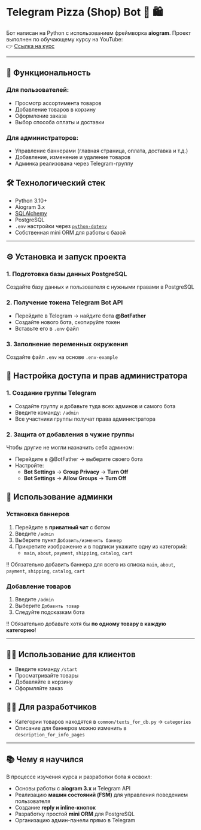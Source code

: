 # Telegram Pizza (Shop) Bot 🍕 🛍️

Бот написан на Python с использованием фреймворка **aiogram**. Проект выполнен по обучающему курсу на YouTube:  
👉 [Ссылка на курс](https://www.youtube.com/watch?v=cNb6WYNvxok&list=PLNi5HdK6QEmWLtb8gh8pwcFUJCAabqZh_)

---

## 🚀 Функциональность

### Для пользователей:
- Просмотр ассортимента товаров
- Добавление товаров в корзину
- Оформление заказа
- Выбор способа оплаты и доставки
### Для администраторов:
- Управление баннерами (главная страница, оплата, доставка и т.д.)
- Добавление, изменение и удаление товаров
- Админка реализована через Telegram-группу

## 🛠️ Технологический стек

- Python 3.10+
- Aiogram 3.x
- [SQLAlchemy](https://www.sqlalchemy.org/)
- PostgreSQL
- `.env` настройки через [`python-dotenv`](https://pypi.org/project/python-dotenv/)
- Собственная mini ORM для работы с базой

---

## ⚙️ Установка и запуск проекта

### 1. Подготовка базы данных PostgreSQL

Создайте базу данных и пользователя с нужными правами в PostgreSQL
### 2. Получение токена Telegram Bot API
- Перейдите в Telegram → найдите бота **@BotFather**
- Создайте нового бота, скопируйте токен
- Вставьте его в `.env` файл

### 3. Заполнение переменных окружения
Создайте файл `.env` на основе `.env-example`

## 🔐 Настройка доступа и прав администратора

### 1. Создание группы Telegram
- Создайте группу и добавьте туда всех админов и самого бота
- Введите команду: `/admin`
- Все участники группы получат права администратора

### 2. Защита от добавления в чужие группы
Чтобы другие не могли назначить себя админом:
- Перейдите в @BotFather → выберите своего бота
- Настройте:
    - **Bot Settings** → **Group Privacy** → **Turn Off**
    - **Bot Settings** → **Allow Groups** → **Turn Off**


## 🛒 Использование админки

### Установка баннеров
1. Перейдите в **приватный чат** с ботом
2. Введите `/admin`
3. Выберите пункт `Добавить/изменить баннер`
4. Прикрепите изображение и в подписи укажите одну из категорий:
    - `main`, `about`, `payment`, `shipping`, `catalog`, `cart`

‼️ Обязательно добавить баннера для всего из списка `main`, `about`, `payment`, `shipping`, `catalog`, `cart`

### Добавление товаров
1. Введите `/admin`
2. Выберите `Добавить товар`
3. Следуйте подсказкам бота

‼️ Обязательно добавьте хотя бы **по одному товару в каждую категорию**!

---

## 🙋‍♀️ Использование для клиентов

- Введите команду `/start`    
- Просматривайте товары
- Добавляйте в корзину
- Оформляйте заказ


## 🧑‍💻 Для разработчиков

- Категории товаров находятся в `common/texts_for_db.py` → `categories`
- Описание для баннеров можно изменить в `description_for_info_pages`

---

## 📚 Чему я научился

В процессе изучения курса и разработки бота я освоил:
- Основы работы с **aiogram 3.x** и Telegram API
- Реализацию **машин состояний (FSM)** для управления поведением пользователя
- Создание **reply и inline-кнопок**
- Разработку простой **mini ORM** для PostgreSQL
- Организацию админ-панели прямо в Telegram
